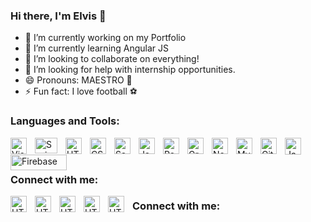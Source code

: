 ###  Hi there, I'm Elvis  👋 


- 🔭 I’m currently working on my Portfolio
- 🌱 I’m currently learning Angular JS
- 👯 I’m looking to collaborate on everything!
- 🤔 I’m looking for help with internship opportunities.
- 😄 Pronouns: MAESTRO 🤣
- ⚡ Fun fact: I love football ⚽ 


### Languages and Tools:

<img align="left" alt="Visual Studio Code" width="26px" src="https://cdn.jsdelivr.net/gh/devicons/devicon/icons/vscode/vscode-original.svg" style="padding-right:10px;" />
<img align="left" alt="SpringBoot" width="36px" height = "25px" src="https://user-images.githubusercontent.com/33158051/103466606-760a4000-4d14-11eb-9941-2f3d00371471.png" style="padding-right:10px;" />

<img align="left" alt="HTML5" width="26px" src="https://cdn.jsdelivr.net/gh/devicons/devicon/icons/html5/html5-original.svg" style="padding-right:10px;" />
<img align="left" alt="CSS3" width="26px" src="https://cdn.jsdelivr.net/gh/devicons/devicon/icons/css3/css3-original.svg" style="padding-right:10px;" />
<img align="left" alt="Sass" width="26px" src="https://cdn.jsdelivr.net/gh/devicons/devicon/icons/sass/sass-original.svg" style="padding-right:10px;" />
<img align="left" alt="JavaScript" width="26px" src="https://cdn.jsdelivr.net/gh/devicons/devicon/icons/javascript/javascript-original.svg" style="padding-right:10px;" />
<img align="left" alt="React" width="26px" src="https://cdn.jsdelivr.net/gh/devicons/devicon/icons/react/react-original.svg" style="padding-right:10px;" />
<img align="left" alt="GraphQL" width="26px" src="https://cdn.jsdelivr.net/gh/devicons/devicon/icons/graphql/graphql-plain.svg" style="padding-right:10px;" />
<img align="left" alt="Node.js" width="26px" src="https://cdn.jsdelivr.net/gh/devicons/devicon/icons/nodejs/nodejs-original.svg" style="padding-right:10px;" />
<img align="left" alt="MySQL" width="26px" src="https://cdn.jsdelivr.net/gh/devicons/devicon/icons/mysql/mysql-original.svg" style="padding-right:10px;" />
<img align="left" alt="Git" width="26px" src="https://cdn.jsdelivr.net/gh/devicons/devicon/icons/git/git-original.svg" style="padding-right:10px;" />

<img align="left" alt="Java" width="26px" height = "27px" src="https://seeklogo.com/images/J/java-logo-7F8B35BAB3-seeklogo.com.png" style="padding-right:10px;" />

<img align="left" alt="Firebase" width="90px" height = "25px" src="https://upload.wikimedia.org/wikipedia/commons/thumb/3/37/Firebase_Logo.svg/1200px-Firebase_Logo.svg.png" style="padding-right:10px;" />
<br>
<br>

 ###  Connect with me:
 <img align="left" alt="HTML5" width="26px" src="https://upload.wikimedia.org/wikipedia/commons/thumb/e/e7/Instagram_logo_2016.svg/768px-Instagram_logo_2016.svg.png" style="padding-right:10px;" />
  <img align="left" alt="HTML5" width="26px" src="https://upload.wikimedia.org/wikipedia/commons/thumb/4/4f/Twitter-logo.svg/2491px-Twitter-logo.svg.png" style="padding-right:10px;" />
    <img align="left" alt="HTML5" width="26px" src="https://upload.wikimedia.org/wikipedia/commons/thumb/e/e9/Linkedin_icon.svg/1024px-Linkedin_icon.svg.png" style="padding-right:10px;" />
    <img align="left" alt="HTML5" width="26px" src="https://seeklogo.com/images/P/pinterest-logo-8561DDA2E1-seeklogo.com.png" style="padding-right:10px;" />
     <img align="left" alt="HTML5" width="26px" src="https://upload.wikimedia.org/wikipedia/commons/thumb/1/19/WhatsApp_logo-color-vertical.svg/2048px-WhatsApp_logo-color-vertical.svg.png" style="padding-right:10px;" />
   
   
   ###  Connect with me:
 



  
  
     
 








